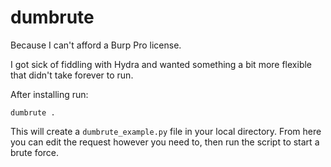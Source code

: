 # dumbrute

Because I can't afford a Burp Pro license.

I got sick of fiddling with Hydra and wanted something a bit more flexible that didn't take forever to run.

After installing run:

```shell
dumbrute .
```

This will create a `dumbrute_example.py` file in your local directory.  From here you can edit the request however you need to, then run the script to start a brute force.
